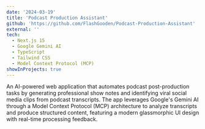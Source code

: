 ```yaml
---
date: '2024-03-19'
title: 'Podcast Production Assistant'
github: 'https://github.com/FlashGooden/Podcast-Production-Assistant'
external: ''
tech:
  - Next.js 15
  - Google Gemini AI
  - TypeScript
  - Tailwind CSS
  - Model Context Protocol (MCP)
showInProjects: true
---
```


An AI-powered web application that automates podcast post-production tasks by generating professional show notes and identifying viral social media clips from podcast transcripts. The app leverages Google's Gemini AI through a Model Context Protocol (MCP) architecture to analyze transcripts and produce structured content, featuring a modern glassmorphic UI design with real-time processing feedback.
